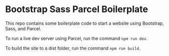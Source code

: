 # Bootstrap Sass Parcel Boilerplate

This repo contains some boilerplate code to start a website using Bootstrap, Sass, and Parcel.

To run a live dev server using Parcel, run the command `npm run dev`.

To build the site to a dist folder, run the command `npm run build`.
